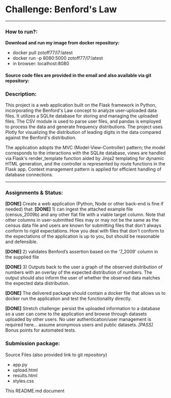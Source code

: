 # Challenge: Benford's Law
---

### How to run?:
**Download and run my image from docker repository:**
- docker pull zotoff77/l7:latest
- docker run -p 8080:5000 zotoff77/l7:latest
- in browser: localhost:8080

#### Source code files are provided in the email and also available via git repository:



### Description:
This project is a web application built on the Flask framework in Python, incorporating the Benford's Law concept to analyze user-uploaded data files.
It utilizes a SQLite database for storing and managing the uploaded files. The CSV module is used to parse user files, and pandas is employed to process the data and generate frequency distributions.
The project uses Plotly for visualizing the distribution of leading digits in the data compared against the Benford's distribution.

The application adopts the MVC (Model-View-Controller) pattern; the model corresponds to the interactions with the SQLite database, views are handled via Flask's render_template function aided by Jinja2 templating for dynamic HTML generation, and the controller is represented by route functions in the Flask app. Context management pattern is applied for efficient handling of database connections.

---
### Assignments & Status:
**[DONE]** Create a web application (Python, Node or other back-end is fine if needed) that:
**[DONE]** 1) can ingest the attached example file (census_2009b) and any other flat file with a viable target column. Note that other columns in user-submitted files may or may not be the same as the census data file and users are known for submitting files that don't always conform to rigid expectations. How you deal with files that don't conform to the expectations of the application is up to you, but should be reasonable and defensible.

**[DONE]** 2) validates Benford’s assertion based on the '7_2009' column in the supplied file

**[DONE]** 3) Outputs back to the user a graph of the observed distribution of numbers with an overlay of the expected distribution of numbers. The output should also inform the user of whether the observed data matches the expected data distribution.

**[DONE]** The delivered package should contain a docker file that allows us to docker run the application and test the functionality directly.

**[DONE]** Stretch challenge: persist the uploaded information to a database so a user can come to the application and browse through datasets uploaded by other users. No user authentication/user management is required here… assume anonymous users and public datasets.
*[PASS]* Bonus points for automated tests.

### Submission package:
Source Files (also provided link to git repository)
- app.py
- upload.html
- results.html
- styles.css

This README.md document
